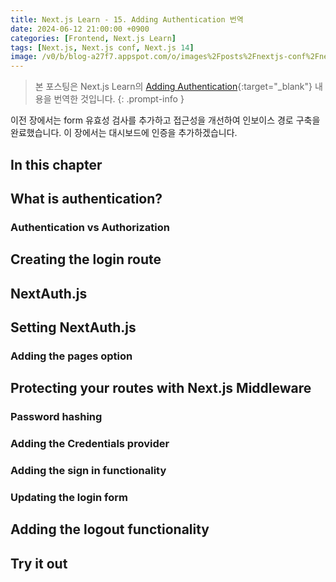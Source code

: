 ```yaml
---
title: Next.js Learn - 15. Adding Authentication 번역
date: 2024-06-12 21:00:00 +0900
categories: [Frontend, Next.js Learn]
tags: [Next.js, Next.js conf, Next.js 14]
image: /v0/b/blog-a27f7.appspot.com/o/images%2Fposts%2Fnextjs-conf%2Fnextjs.png?alt=media&token=09247773-9707-4dd1-b3ca-3fe7f943497a
---
```


> 본 포스팅은 Next.js Learn의 [Adding Authentication](https://nextjs.org/learn/dashboard-app/improving-accessibility){:target="\_blank"} 내용을 번역한 것입니다.
{: .prompt-info }

이전 장에서는 form 유효성 검사를 추가하고 접근성을 개선하여 인보이스 경로 구축을 완료했습니다. 이 장에서는 대시보드에 인증을 추가하겠습니다.

## In this chapter

## What is authentication?

### Authentication vs Authorization

## Creating the login route

## NextAuth.js

## Setting NextAuth.js

### Adding the pages option

## Protecting your routes with Next.js Middleware

### Password hashing

### Adding the Credentials provider

### Adding the sign in functionality

### Updating the login form

## Adding the logout functionality

## Try it out